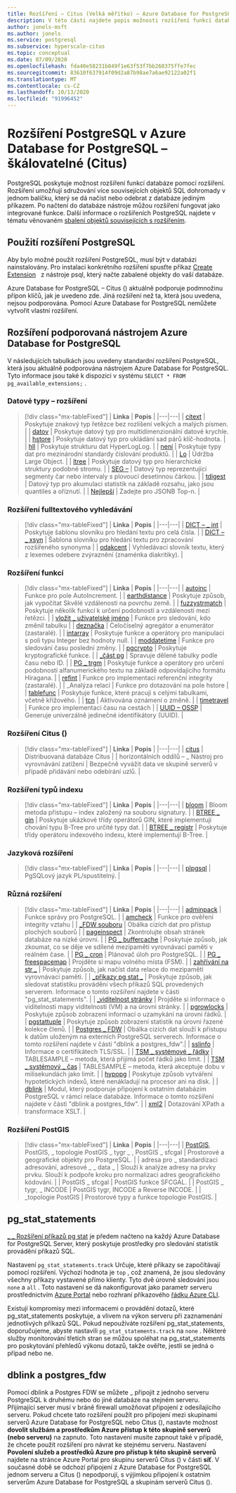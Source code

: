 ```yaml
---
title: Rozšíření – Citus (Velká měřítko) – Azure Database for PostgreSQL
description: V této části najdete popis možnosti rozšíření funkcí databáze pomocí rozšíření v Azure Database for PostgreSQL-Citus (škálování).
author: jonels-msft
ms.author: jonels
ms.service: postgresql
ms.subservice: hyperscale-citus
ms.topic: conceptual
ms.date: 07/09/2020
ms.openlocfilehash: fda40e58231b849f1e63f53f7bb268375ffe7fec
ms.sourcegitcommit: 83610f637914f09d2a87b98ae7a6ae92122a02f1
ms.translationtype: MT
ms.contentlocale: cs-CZ
ms.lasthandoff: 10/13/2020
ms.locfileid: "91996452"
---
```

# <a name="postgresql-extensions-in-azure-database-for-postgresql--hyperscale-citus"></a>Rozšíření PostgreSQL v Azure Database for PostgreSQL – škálovatelné (Citus)

PostgreSQL poskytuje možnost rozšíření funkcí databáze pomocí rozšíření. Rozšíření umožňují sdružování více souvisejících objektů SQL dohromady v jednom balíčku, který se dá načíst nebo odebrat z databáze jediným příkazem. Po načtení do databáze nástroje můžou rozšíření fungovat jako integrované funkce. Další informace o rozšířeních PostgreSQL najdete v tématu věnovaném [sbalení objektů souvisejících s rozšířením](https://www.postgresql.org/docs/current/static/extend-extensions.html).

## <a name="use-postgresql-extensions"></a>Použití rozšíření PostgreSQL

Aby bylo možné použít rozšíření PostgreSQL, musí být v databázi nainstalovány. Pro instalaci konkrétního rozšíření spusťte příkaz [Create Extension](https://www.postgresql.org/docs/current/static/sql-createextension.html)   z nástroje psql, který načte zabalené objekty do vaší databáze.

Azure Database for PostgreSQL – Citus () aktuálně podporuje podmnožinu přípon klíčů, jak je uvedeno zde. Jiná rozšíření než ta, která jsou uvedena, nejsou podporována. Pomocí Azure Database for PostgreSQL nemůžete vytvořit vlastní rozšíření.

## <a name="extensions-supported-by-azure-database-for-postgresql"></a>Rozšíření podporovaná nástrojem Azure Database for PostgreSQL

V následujících tabulkách jsou uvedeny standardní rozšíření PostgreSQL, která jsou aktuálně podporována nástrojem Azure Database for PostgreSQL. Tyto informace jsou také k dispozici v systému `SELECT * FROM pg_available_extensions;` .

### <a name="data-types-extensions"></a>Datové typy – rozšíření

> [!div class="mx-tableFixed"]
> | **Linka** | **Popis** |
> |---|---|
> | [citext](https://www.postgresql.org/docs/current/static/citext.html) | Poskytuje znakový typ řetězce bez rozlišení velkých a malých písmen. |
> | [datov](https://www.postgresql.org/docs/current/static/cube.html) | Poskytuje datový typ pro multidimenzionální datové krychle. |
> | [hstore](https://www.postgresql.org/docs/current/static/hstore.html) | Poskytuje datový typ pro ukládání sad párů klíč-hodnota. |
> | [hll](https://github.com/citusdata/postgresql-hll) | Poskytuje strukturu dat HyperLogLog. |
> | [není](https://www.postgresql.org/docs/current/static/isn.html) | Poskytuje typy dat pro mezinárodní standardy číslování produktů. |
> | [Lo](https://www.postgresql.org/docs/current/lo.html) | Údržba Large Object. |
> | [ltree](https://www.postgresql.org/docs/current/static/ltree.html) | Poskytuje datový typ pro hierarchické struktury podobné stromu. |
> | [SEG –](https://www.postgresql.org/docs/current/seg.html) | Datový typ reprezentující segmenty čar nebo intervaly s plovoucí desetinnou čárkou. |
> | [tdigest](https://github.com/tvondra/tdigest) | Datový typ pro akumulaci statistik na základě rozsahu, jako jsou quantiles a oříznutí. |
> | [Nejlepší](https://github.com/citusdata/postgresql-topn/) | Zadejte pro JSONB Top-n. |

### <a name="full-text-search-extensions"></a>Rozšíření fulltextového vyhledávání

> [!div class="mx-tableFixed"]
> | **Linka** | **Popis** |
> |---|---|
> | [DICT – \_ int](https://www.postgresql.org/docs/current/static/dict-int.html) | Poskytuje šablonu slovníku pro hledání textu pro celá čísla. |
> | [DICT – \_ xsyn](https://www.postgresql.org/docs/current/dict-xsyn.html) | Šablona slovníku pro hledání textu pro zpracování rozšířeného synonyma |
> | [odakcent](https://www.postgresql.org/docs/current/static/unaccent.html) | Vyhledávací slovník textu, který z lexemes odebere zvýraznění (znaménka diakritiky). |

### <a name="functions-extensions"></a>Rozšíření funkcí

> [!div class="mx-tableFixed"]
> | **Linka** | **Popis** |
> |---|---|
> | [autoinc](https://www.postgresql.org/docs/current/contrib-spi.html#id-1.11.7.45.7) | Funkce pro pole AutoIncrement. |
> | [earthdistance](https://www.postgresql.org/docs/current/static/earthdistance.html) | Poskytuje způsob, jak vypočítat Skvělé vzdálenosti na povrchu země. |
> | [fuzzystrmatch](https://www.postgresql.org/docs/current/static/fuzzystrmatch.html) | Poskytuje několik funkcí k určení podobností a vzdálenosti mezi řetězci. |
> | [vložit \_ uživatelské jméno](https://www.postgresql.org/docs/current/contrib-spi.html#id-1.11.7.45.8) | Funkce pro sledování, kdo změnil tabulku |
> | [deznačka](https://www.postgresql.org/docs/current/intagg.html) | Celočíselný agregátor a enumerátor (zastaralé). |
> | [intarray](https://www.postgresql.org/docs/current/static/intarray.html) | Poskytuje funkce a operátory pro manipulaci s poli typu Integer bez hodnoty null. |
> | [moddatetime](https://www.postgresql.org/docs/current/contrib-spi.html#id-1.11.7.45.9) | Funkce pro sledování času poslední změny. |
> | [pgcrypto](https://www.postgresql.org/docs/current/static/pgcrypto.html) | Poskytuje kryptografické funkce. |
> | [\_část pg](https://pgxn.org/dist/pg_partman/doc/pg_partman.html) | Spravuje dělené tabulky podle času nebo ID. |
> | [PG \_ trgm](https://www.postgresql.org/docs/current/static/pgtrgm.html) | Poskytuje funkce a operátory pro určení podobnosti alfanumerického textu na základě odpovídajícího formátu Hiragana. |
> | [refint](https://www.postgresql.org/docs/current/contrib-spi.html#id-1.11.7.45.5) | Funkce pro implementaci referenční integrity (zastaralé). |
> | \_Analýza relací | Funkce pro dotazování na pole hstore |
> | [tablefunc](https://www.postgresql.org/docs/current/static/tablefunc.html) | Poskytuje funkce, které pracují s celými tabulkami, včetně křížového. |
> | [tcn](https://www.postgresql.org/docs/current/tcn.html) | Aktivována oznámení o změně. |
> | [timetravel](https://www.postgresql.org/docs/current/contrib-spi.html#id-1.11.7.45.6) | Funkce pro implementaci času na cestách |
> | [UUID – OSSP](https://www.postgresql.org/docs/current/static/uuid-ossp.html) | Generuje univerzálně jedinečné identifikátory (UUID). |

### <a name="hyperscale-citus-extensions"></a>Rozšíření Citus ()

> [!div class="mx-tableFixed"]
> | **Linka** | **Popis** |
> |---|---|
> | [citus](https://github.com/citusdata/citus) | Distribuovaná databáze Citus |
> | horizontálních oddílů – \_ Nástroj pro vyrovnávání zatížení | Bezpečně vyvážit data ve skupině serverů v případě přidávání nebo odebírání uzlů. |

### <a name="index-types-extensions"></a>Rozšíření typů indexu

> [!div class="mx-tableFixed"]
> | **Linka** | **Popis** |
> |---|---|
> | [bloom](https://www.postgresql.org/docs/current/bloom.html) | Bloom metoda přístupu – index založený na souboru signatury. |
> | [BTREE \_ gin](https://www.postgresql.org/docs/current/static/btree-gin.html) | Poskytuje ukázkové třídy operátorů GIN, které implementují chování typu B-Tree pro určité typy dat. |
> | [BTREE \_ registr](https://www.postgresql.org/docs/current/static/btree-gist.html) | Poskytuje třídy operátoru indexového indexu, které implementují B-Tree. |

### <a name="language-extensions"></a>Jazyková rozšíření

> [!div class="mx-tableFixed"]
> | **Linka** | **Popis** |
> |---|---|
> | [plpgsql](https://www.postgresql.org/docs/current/static/plpgsql.html) | PgSQLový jazyk PL/spustitelný. |

### <a name="miscellaneous-extensions"></a>Různá rozšíření

> [!div class="mx-tableFixed"]
> | **Linka** | **Popis** |
> |---|---|
> | [adminpack](https://www.postgresql.org/docs/current/adminpack.html) | Funkce správy pro PostgreSQL. |
> | [amcheck](https://www.postgresql.org/docs/current/amcheck.html) | Funkce pro ověření integrity vztahu |
> | [\_FDW souboru](https://www.postgresql.org/docs/current/file-fdw.html) | Obálka cizích dat pro přístup plochých souborů |
> | [pageinspect](https://www.postgresql.org/docs/current/pageinspect.html) | Zkontrolujte obsah stránek databáze na nízké úrovni. |
> | [PG \_ buffercache](https://www.postgresql.org/docs/current/static/pgbuffercache.html) | Poskytuje způsob, jak zkoumat, co se děje ve sdílené mezipaměti vyrovnávací paměti v reálném čase. |
> | [PG \_ cron](https://github.com/citusdata/pg_cron) | Plánovač úloh pro PostgreSQL. |
> | [PG \_ freespacemap](https://www.postgresql.org/docs/current/pgfreespacemap.html) | Projděte si mapu volného místa (FSM). |
> | [zahřívání na str \_](https://www.postgresql.org/docs/current/static/pgprewarm.html) | Poskytuje způsob, jak načíst data relace do mezipaměti vyrovnávací paměti. |
> | [\_příkazy pg stat \_](https://www.postgresql.org/docs/current/static/pgstatstatements.html) | Poskytuje způsob, jak sledovat statistiku provádění všech příkazů SQL provedených serverem. Informace o tomto rozšíření najdete v části "pg_stat_statements". |
> | [\_viditelnost stránky](https://www.postgresql.org/docs/current/pgvisibility.html) | Projděte si informace o viditelnosti mapy viditelnosti (VM) a na úrovni stránky. |
> | [pgrowlocks](https://www.postgresql.org/docs/current/static/pgrowlocks.html) | Poskytuje způsob zobrazení informací o uzamykání na úrovni řádků. |
> | [pgstattuple](https://www.postgresql.org/docs/current/static/pgstattuple.html) | Poskytuje způsob zobrazení statistik na úrovni řazené kolekce členů. |
> | [Postgres \_ FDW](https://www.postgresql.org/docs/current/static/postgres-fdw.html) | Obálka cizích dat slouží k přístupu k datům uloženým na externích PostgreSQL serverech. Informace o tomto rozšíření najdete v části "dblink a postgres_fdw".|
> | [sslinfo](https://www.postgresql.org/docs/current/sslinfo.html) | Informace o certifikátech TLS/SSL. |
> | [TSM \_ systémové \_ řádky](https://www.postgresql.org/docs/current/tsm-system-rows.html) | TABLESAMPLE – metoda, která přijímá počet řádků jako limit. |
> | [TSM \_ systémový \_ čas](https://www.postgresql.org/docs/current/tsm-system-time.html) | TABLESAMPLE – metoda, která akceptuje dobu v milisekundách jako limit. |
> | [hypopg](https://hypopg.readthedocs.io/en/latest/) | Poskytuje způsob vytváření hypotetických indexů, které nenákladují na procesor ani na disk. |
> | [dblink](https://www.postgresql.org/docs/current/dblink.html) | Modul, který podporuje připojení k ostatním databázím PostgreSQL v rámci relace databáze. Informace o tomto rozšíření najdete v části "dblink a postgres_fdw". |
> | [xml2](https://www.postgresql.org/docs/current/xml2.html) | Dotazování XPath a transformace XSLT. |


### <a name="postgis-extensions"></a>Rozšíření PostGIS

> [!div class="mx-tableFixed"]
> | **Linka** | **Popis** |
> |---|---|
> | [PostGIS](https://www.postgis.net/), PostGIS, \_ topologie PostGIS \_ tygr \_ , PostGIS \_ sfcgal | Prostorové a geografické objekty pro PostgreSQL. |
> | adresa pro \_ standardizaci adresování, adresové \_ \_ data \_ | Slouží k analýze adresy na prvky prvku. Slouží k podpoře kroku pro normalizaci adres geografického kódování. |
> | PostGIS \_ sfcgal | PostGIS funkce SFCGAL. |
> | PostGIS \_ tygr, \_ INCODE | PostGIS tygr, INCODE a Reverse INCODE. |
> | \_topologie PostGIS | Prostorové typy a funkce topologie PostGIS. |


## <a name="pg_stat_statements"></a>pg_stat_statements
[ \_ \_ Rozšíření příkazů pg stat](https://www.postgresql.org/docs/current/pgstatstatements.html) je předem načteno na každý Azure Database for PostgreSQL Server, který poskytuje prostředky pro sledování statistik provádění příkazů SQL.

Nastavení `pg_stat_statements.track` Určuje, které příkazy se započítávají pomocí rozšíření. Výchozí hodnota je `top` , což znamená, že jsou sledovány všechny příkazy vystavené přímo klienty. Tyto dvě úrovně sledování jsou `none` a `all` . Toto nastavení se dá nakonfigurovat jako parametr serveru prostřednictvím [Azure Portal](https://docs.microsoft.com/azure/postgresql/howto-configure-server-parameters-using-portal) nebo rozhraní příkazového [řádku Azure CLI](https://docs.microsoft.com/azure/postgresql/howto-configure-server-parameters-using-cli).

Existují kompromisy mezi informacemi o provádění dotazů, které pg_stat_statements poskytuje, a vlivem na výkon serveru při zaznamenání jednotlivých příkazů SQL. Pokud nepoužíváte rozšíření pg_stat_statements, doporučujeme, abyste nastavili `pg_stat_statements.track` na `none` . Některé služby monitorování třetích stran se můžou spoléhat na pg_stat_statements pro poskytování přehledů výkonu dotazů, takže ověřte, jestli se jedná o případ nebo ne.

## <a name="dblink-and-postgres_fdw"></a>dblink a postgres_fdw

Pomocí dblink a Postgres FDW se můžete \_ připojit z jednoho serveru PostgreSQL k druhému nebo do jiné databáze na stejném serveru.  Přijímající server musí v bráně firewall umožňovat připojení z odesílajícího serveru.  Pokud chcete tato rozšíření použít pro připojení mezi skupinami serverů Azure Database for PostgreSQL nebo Citus (), nastavte možnost **dovolit službám a prostředkům Azure přístup k této skupině serverů (nebo serveru)** na zapnuto.  Toto nastavení musíte zapnout také v případě, že chcete použít rozšíření pro návrat ke stejnému serveru.
Nastavení **Povolení služeb a prostředků Azure pro přístup k této skupině serverů** najdete na stránce Azure Portal pro skupinu serverů Citus () v části **síť**.  V současné době se odchozí připojení z Azure Database for PostgreSQL jednom serveru a Citus () nepodporují, s výjimkou připojení k ostatním serverům Azure Database for PostgreSQL a skupinám serverů Citus ().
